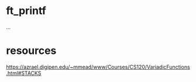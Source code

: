 # ft_printf
...

# resources
https://azrael.digipen.edu/~mmead/www/Courses/CS120/VariadicFunctions.html#STACKS
